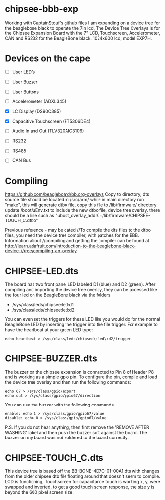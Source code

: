chipsee-bbb-exp
===============

Working with CaptainStouf's github files I am expanding on a device tree for the beaglebone black to operate the 7in lcd,  The Device Tree Overlays is for the Chipsee Expansion Board with the 7" LCD, Touchscreen, Accelerometer, CAN and RS232 for the BeagleBone black. 1024x600 lcd, model EXP7H.

Devices on the cape
===================

- [ ] User LED's 
- [ ] User Buzzer 
- [ ] User Buttons
- [ ] Accelerometer (ADXL345)
- [x] LC Display (DS90C385)
- [x] Capacitive Touchscreen (FT5306DE4)
- [ ] Audio In and Out (TLV320AIC3106)
- [ ] RS232
- [ ] RS485
- [ ] CAN Bus


Compiling
=========

https://github.com/beagleboard/bb.org-overlays
Copy to directory, dts source file should be located in /src/arm/
while in main directory run "make", this will generate dtbo file, copy this file to /lib/firmware/ directory
update /boot/uEnv.txt to include the new dtbo file, device tree overlay.
there should be a line such as "uboot_overlay_addr0=/lib/firmware/CHIPSEE-TOUCH_C.dtbo"

Previous reference - may be dated
//To compile the dts files to the dtbo files, you need the device tree compiler, with patches for the BBB. Information about //compiling and getting the compiler can be found at http://learn.adafruit.com/introduction-to-the-beaglebone-black-device-//tree/compiling-an-overlay




CHIPSEE-LED.dts
===============

The board has two front panel LED labeled D1 (blue) and D2 (green). After compiling and importing the device tree overlay, they can be accessed like the four led on the BeagleBone black via the folders 

 * /sys/class/leds/chipsee:led:d1
 * /sys/class/leds/chipsee:led:d2

You can even set the triggers for these LED like you would do for the normal BeagleBone LED by inserting the trigger into the file trigger. For example to have the heartbeat at your green LED type:

```
echo heartbeat > /sys/class/leds/chipsee\:led\:d2/trigger
```

CHIPSEE-BUZZER.dts
==================

The buzzer on the chipsee expansion is connected to Pin 8 of Header P8 and is working as a simple gpio pin. To configure the pin, compile and load the device tree overlay and then run the following commands:


```
echo 67 > /sys/class/gpio/export
echo out > /sys/class/gpio/gpio67/direction
```

You can use the buzzer with the following commands
```
enable: echo 1 > /sys/class/gpio/gpio67/value
disable: echo 0 > /sys/class/gpio/gpio67/value 
```

P.S. If you do not hear anything, then first remove the 'REMOVE AFTER WASHING' label and then push the buzzer soft against the board. The buzzer on my board was not soldered to the board correctly.

CHIPSEE-TOUCH_C.dts
==================

This device tree is based off the BB-BONE-4D7C-01-00A1.dts with changes from the older chipsee dtb file floating around that doesn't seem to compile. LCD is functioning, Touchscreen for capacitance touch is working x, y, were swapped and inverted, to get a good touch screen response, the size y is beyond the 600 pixel screen size.
